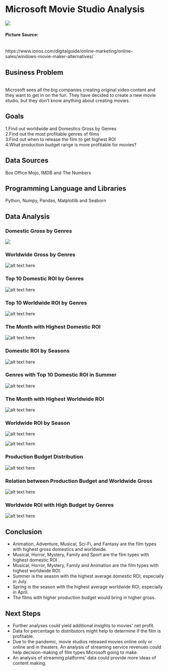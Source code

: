 # Microsoft Movie Studio Analysis

<img src="image/movie_1.jpg">

#### Picture Source:
<br>
https://www.ionos.com/digitalguide/online-marketing/online-sales/windows-movie-maker-alternatives/

## Business Problem
<br>
Microsoft sees all the big companies creating original video content and they want to get in on the fun. They have decided to create a new movie studio, but they don’t know anything about creating movies.  

## Goals
1.Find out worldwide and Domestics Gross by Genres
<br>
2.Find out the most profitable genres of films
<br>
3.Find out when to release the film to get highest ROI 
<br>
4.What production budget range is more profitable for movies?

## Data Sources
Box Office Mojo, IMDB and The Numbers


## Programming Language and Libraries
Python, Numpy, Pandas, Matplotlib and Seaborn

## Data Analysis



### Domestic Gross by Genres

<img src="image/d_gross_genres.JPG">

### Worldwide Gross by Genres

![alt text here](image/w_gross_genres.JPG)

### Top 10 Domestic ROI by Genres

![alt text here](image/10d_genres_roi.JPG)

### Top 10 Worldwide ROI by Genres

![alt text here](image/10w_genres_roi.JPG)

### The Month with Highest Domestic ROI 

![alt text here](image/d_roi_month.jpg)

### Domestic ROI by Seasons

![alt text here](image/d_roi_season.JPG)

### Genres with Top 10 Domestic ROI in Summer

![alt text here](image/10d_summergen_roi.JPG)

### The Month with Highest Worldwide ROI

![alt text here](image/W_roi_month.JPG)

### Worldwide ROI by Season

![alt text here](image/w_roi_season.JPG)

![alt text here](image/10w_springgen_roi.JPG)

### Production Budget Distribution

![alt text here](image/budget_hist.JPG)

### Relation between Production Budget and Worldwide Gross

![alt text here](image/r_budget_gross.jpg)

### Worldwide ROI with High Budget by Genres

![alt text here](image/high_budget.JPG)

## Conclusion

* Animation, Adventure, Musical, Sci-Fi, and Fantasy are the film types with highest gross domestics and worldwide.
* Musical, Horror, Mystery, Family and Sport are the film types with highest domestic ROI .
* Musical, Horror, Mystery, Family and Animation are the film types with highest worldwide ROI.
* Summer is the season with the highest average domestic ROI, especially in July.
* Spring is the season with the highest average 
worldwide ROI, especially in April.
* The films with higher production budget would bring in higher gross.

## Next Steps



* Further analyses could yield additional insights to movies' net profit.
* Data for percentage to distributors might help to determine if the film is profitable.
* Due to the pandemic, movie studios released movies online only or online and in theaters.  An analysis of streaming service revenues could help decision-making of film types Microsoft going to make. 
* An analysis of streaming platforms’ data could provide more ideas of content making.



```python

```
